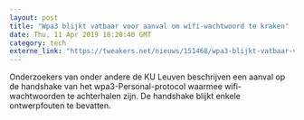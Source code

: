 ```yaml
---
layout: post
title: "Wpa3 blijkt vatbaar voor aanval om wifi-wachtwoord te kraken"
date: Thu, 11 Apr 2019 18:20:40 GMT
category: tech
externe_link: "https://tweakers.net/nieuws/151468/wpa3-blijkt-vatbaar-voor-aanval-om-wifi-wachtwoord-te-kraken.html"
---
```


Onderzoekers van onder andere de KU Leuven beschrijven een aanval op de handshake van het wpa3-Personal-protocol waarmee wifi-wachtwoorden te achterhalen zijn. De handshake blijkt enkele ontwerpfouten te bevatten.<img src="http://feeds.feedburner.com/~r/tweakers/mixed/~4/mw7J1xsgrUE" height="1" width="1" alt=""/>
